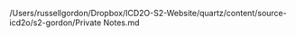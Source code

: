 /Users/russellgordon/Dropbox/ICD2O-S2-Website/quartz/content/source-icd2o/s2-gordon/Private Notes.md